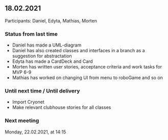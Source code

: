 ## 18.02.2021
Participants: Daniel, Edyta, Mathias, Morten

### Status from last time
- Daniel has made a UML-diagram 
- Daniel has also created classes and interfaces in a branch as a suggestion for abstractation
- Edyta has made a CardDeck and Card
- Morten has written user stories, acceptance criteria and work tasks for MVP 6-9
- Mathias has worked on changing UI from menu to roboGame and so on

### Until next time / Until delivery
- Import Cryonet
- Make relevant clubhouse stories for all classes

### Next meeting
Monday, 22.02.2021, at 14:15